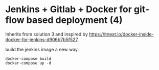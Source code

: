 # Jenkins + Gitlab + Docker for git-flow based deployment (4)

Inherits from solution 3 and inspired by https://itnext.io/docker-inside-docker-for-jenkins-d906b7b5f527,

build the jenkins image a new way.

```
docker-compose build
docker-compose up -d
```
